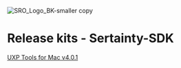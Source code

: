 ![SRO_Logo_BK-smaller copy](https://github.com/user-attachments/assets/198d770e-5990-425c-a8aa-93f3ff1d9845)

# Release kits - Sertainty-SDK

[UXP Tools for Mac v4.0.1](https://github.com/Sertainty-Co/Sertainty-SDK/releases/tag/v4.0.1)
